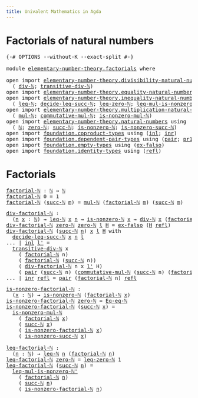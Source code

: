 ```yaml
---
title: Univalent Mathematics in Agda
---
```


# Factorials of natural numbers

<pre class="Agda"><a id="88" class="Symbol">{-#</a> <a id="92" class="Keyword">OPTIONS</a> <a id="100" class="Pragma">--without-K</a> <a id="112" class="Pragma">--exact-split</a> <a id="126" class="Symbol">#-}</a>

<a id="131" class="Keyword">module</a> <a id="138" href="elementary-number-theory.factorials.html" class="Module">elementary-number-theory.factorials</a> <a id="174" class="Keyword">where</a>

<a id="181" class="Keyword">open</a> <a id="186" class="Keyword">import</a> <a id="193" href="elementary-number-theory.divisibility-natural-numbers.html" class="Module">elementary-number-theory.divisibility-natural-numbers</a> <a id="247" class="Keyword">using</a>
  <a id="255" class="Symbol">(</a> <a id="257" href="elementary-number-theory.divisibility-natural-numbers.html#1640" class="Function">div-ℕ</a><a id="262" class="Symbol">;</a> <a id="264" href="elementary-number-theory.divisibility-natural-numbers.html#5637" class="Function">transitive-div-ℕ</a><a id="280" class="Symbol">)</a>
<a id="282" class="Keyword">open</a> <a id="287" class="Keyword">import</a> <a id="294" href="elementary-number-theory.equality-natural-numbers.html" class="Module">elementary-number-theory.equality-natural-numbers</a> <a id="344" class="Keyword">using</a> <a id="350" class="Symbol">(</a><a id="351" href="elementary-number-theory.equality-natural-numbers.html#2029" class="Function">Eq-eq-ℕ</a><a id="358" class="Symbol">)</a>
<a id="360" class="Keyword">open</a> <a id="365" class="Keyword">import</a> <a id="372" href="elementary-number-theory.inequality-natural-numbers.html" class="Module">elementary-number-theory.inequality-natural-numbers</a> <a id="424" class="Keyword">using</a>
  <a id="432" class="Symbol">(</a> <a id="434" href="elementary-number-theory.inequality-natural-numbers.html#1431" class="Function">leq-ℕ</a><a id="439" class="Symbol">;</a> <a id="441" href="elementary-number-theory.inequality-natural-numbers.html#2746" class="Function">decide-leq-succ-ℕ</a><a id="458" class="Symbol">;</a> <a id="460" href="elementary-number-theory.inequality-natural-numbers.html#1771" class="Function">leq-zero-ℕ</a><a id="470" class="Symbol">;</a> <a id="472" href="elementary-number-theory.inequality-natural-numbers.html#5920" class="Function">leq-mul-is-nonzero-ℕ&#39;</a><a id="493" class="Symbol">)</a>
<a id="495" class="Keyword">open</a> <a id="500" class="Keyword">import</a> <a id="507" href="elementary-number-theory.multiplication-natural-numbers.html" class="Module">elementary-number-theory.multiplication-natural-numbers</a> <a id="563" class="Keyword">using</a>
  <a id="571" class="Symbol">(</a> <a id="573" href="elementary-number-theory.multiplication-natural-numbers.html#1176" class="Function">mul-ℕ</a><a id="578" class="Symbol">;</a> <a id="580" href="elementary-number-theory.multiplication-natural-numbers.html#3015" class="Function">commutative-mul-ℕ</a><a id="597" class="Symbol">;</a> <a id="599" href="elementary-number-theory.multiplication-natural-numbers.html#6461" class="Function">is-nonzero-mul-ℕ</a><a id="615" class="Symbol">)</a>
<a id="617" class="Keyword">open</a> <a id="622" class="Keyword">import</a> <a id="629" href="elementary-number-theory.natural-numbers.html" class="Module">elementary-number-theory.natural-numbers</a> <a id="670" class="Keyword">using</a>
  <a id="678" class="Symbol">(</a> <a id="680" href="elementary-number-theory.natural-numbers.html#1444" class="Datatype">ℕ</a><a id="681" class="Symbol">;</a> <a id="683" href="elementary-number-theory.natural-numbers.html#1465" class="InductiveConstructor">zero-ℕ</a><a id="689" class="Symbol">;</a> <a id="691" href="elementary-number-theory.natural-numbers.html#1478" class="InductiveConstructor">succ-ℕ</a><a id="697" class="Symbol">;</a> <a id="699" href="elementary-number-theory.natural-numbers.html#1926" class="Function">is-nonzero-ℕ</a><a id="711" class="Symbol">;</a> <a id="713" href="elementary-number-theory.natural-numbers.html#3025" class="Function">is-nonzero-succ-ℕ</a><a id="730" class="Symbol">)</a>
<a id="732" class="Keyword">open</a> <a id="737" class="Keyword">import</a> <a id="744" href="foundation.coproduct-types.html" class="Module">foundation.coproduct-types</a> <a id="771" class="Keyword">using</a> <a id="777" class="Symbol">(</a><a id="778" href="foundation.coproduct-types.html#1239" class="InductiveConstructor">inl</a><a id="781" class="Symbol">;</a> <a id="783" href="foundation.coproduct-types.html#1262" class="InductiveConstructor">inr</a><a id="786" class="Symbol">)</a>
<a id="788" class="Keyword">open</a> <a id="793" class="Keyword">import</a> <a id="800" href="foundation.dependent-pair-types.html" class="Module">foundation.dependent-pair-types</a> <a id="832" class="Keyword">using</a> <a id="838" class="Symbol">(</a><a id="839" href="foundation-core.dependent-pair-types.html#575" class="InductiveConstructor">pair</a><a id="843" class="Symbol">;</a> <a id="845" href="foundation-core.dependent-pair-types.html#592" class="Field">pr1</a><a id="848" class="Symbol">;</a> <a id="850" href="foundation-core.dependent-pair-types.html#604" class="Field">pr2</a><a id="853" class="Symbol">)</a>
<a id="855" class="Keyword">open</a> <a id="860" class="Keyword">import</a> <a id="867" href="foundation.empty-types.html" class="Module">foundation.empty-types</a> <a id="890" class="Keyword">using</a> <a id="896" class="Symbol">(</a><a id="897" href="foundation-core.empty-types.html#1147" class="Function">ex-falso</a><a id="905" class="Symbol">)</a>
<a id="907" class="Keyword">open</a> <a id="912" class="Keyword">import</a> <a id="919" href="foundation.identity-types.html" class="Module">foundation.identity-types</a> <a id="945" class="Keyword">using</a> <a id="951" class="Symbol">(</a><a id="952" href="foundation-core.identity-types.html#694" class="InductiveConstructor">refl</a><a id="956" class="Symbol">)</a>
</pre>
# Factorials

<pre class="Agda"><a id="factorial-ℕ"></a><a id="985" href="elementary-number-theory.factorials.html#985" class="Function">factorial-ℕ</a> <a id="997" class="Symbol">:</a> <a id="999" href="elementary-number-theory.natural-numbers.html#1444" class="Datatype">ℕ</a> <a id="1001" class="Symbol">→</a> <a id="1003" href="elementary-number-theory.natural-numbers.html#1444" class="Datatype">ℕ</a>
<a id="1005" href="elementary-number-theory.factorials.html#985" class="Function">factorial-ℕ</a> <a id="1017" class="Number">0</a> <a id="1019" class="Symbol">=</a> <a id="1021" class="Number">1</a>
<a id="1023" href="elementary-number-theory.factorials.html#985" class="Function">factorial-ℕ</a> <a id="1035" class="Symbol">(</a><a id="1036" href="elementary-number-theory.natural-numbers.html#1478" class="InductiveConstructor">succ-ℕ</a> <a id="1043" href="elementary-number-theory.factorials.html#1043" class="Bound">m</a><a id="1044" class="Symbol">)</a> <a id="1046" class="Symbol">=</a> <a id="1048" href="elementary-number-theory.multiplication-natural-numbers.html#1176" class="Function">mul-ℕ</a> <a id="1054" class="Symbol">(</a><a id="1055" href="elementary-number-theory.factorials.html#985" class="Function">factorial-ℕ</a> <a id="1067" href="elementary-number-theory.factorials.html#1043" class="Bound">m</a><a id="1068" class="Symbol">)</a> <a id="1070" class="Symbol">(</a><a id="1071" href="elementary-number-theory.natural-numbers.html#1478" class="InductiveConstructor">succ-ℕ</a> <a id="1078" href="elementary-number-theory.factorials.html#1043" class="Bound">m</a><a id="1079" class="Symbol">)</a>
</pre>
<pre class="Agda"><a id="div-factorial-ℕ"></a><a id="1094" href="elementary-number-theory.factorials.html#1094" class="Function">div-factorial-ℕ</a> <a id="1110" class="Symbol">:</a>
  <a id="1114" class="Symbol">(</a><a id="1115" href="elementary-number-theory.factorials.html#1115" class="Bound">n</a> <a id="1117" href="elementary-number-theory.factorials.html#1117" class="Bound">x</a> <a id="1119" class="Symbol">:</a> <a id="1121" href="elementary-number-theory.natural-numbers.html#1444" class="Datatype">ℕ</a><a id="1122" class="Symbol">)</a> <a id="1124" class="Symbol">→</a> <a id="1126" href="elementary-number-theory.inequality-natural-numbers.html#1431" class="Function">leq-ℕ</a> <a id="1132" href="elementary-number-theory.factorials.html#1117" class="Bound">x</a> <a id="1134" href="elementary-number-theory.factorials.html#1115" class="Bound">n</a> <a id="1136" class="Symbol">→</a> <a id="1138" href="elementary-number-theory.natural-numbers.html#1926" class="Function">is-nonzero-ℕ</a> <a id="1151" href="elementary-number-theory.factorials.html#1117" class="Bound">x</a> <a id="1153" class="Symbol">→</a> <a id="1155" href="elementary-number-theory.divisibility-natural-numbers.html#1640" class="Function">div-ℕ</a> <a id="1161" href="elementary-number-theory.factorials.html#1117" class="Bound">x</a> <a id="1163" class="Symbol">(</a><a id="1164" href="elementary-number-theory.factorials.html#985" class="Function">factorial-ℕ</a> <a id="1176" href="elementary-number-theory.factorials.html#1115" class="Bound">n</a><a id="1177" class="Symbol">)</a>
<a id="1179" href="elementary-number-theory.factorials.html#1094" class="Function">div-factorial-ℕ</a> <a id="1195" href="elementary-number-theory.natural-numbers.html#1465" class="InductiveConstructor">zero-ℕ</a> <a id="1202" href="elementary-number-theory.natural-numbers.html#1465" class="InductiveConstructor">zero-ℕ</a> <a id="1209" href="elementary-number-theory.factorials.html#1209" class="Bound">l</a> <a id="1211" href="elementary-number-theory.factorials.html#1211" class="Bound">H</a> <a id="1213" class="Symbol">=</a> <a id="1215" href="foundation-core.empty-types.html#1147" class="Function">ex-falso</a> <a id="1224" class="Symbol">(</a><a id="1225" href="elementary-number-theory.factorials.html#1211" class="Bound">H</a> <a id="1227" href="foundation-core.identity-types.html#694" class="InductiveConstructor">refl</a><a id="1231" class="Symbol">)</a>
<a id="1233" href="elementary-number-theory.factorials.html#1094" class="Function">div-factorial-ℕ</a> <a id="1249" class="Symbol">(</a><a id="1250" href="elementary-number-theory.natural-numbers.html#1478" class="InductiveConstructor">succ-ℕ</a> <a id="1257" href="elementary-number-theory.factorials.html#1257" class="Bound">n</a><a id="1258" class="Symbol">)</a> <a id="1260" href="elementary-number-theory.factorials.html#1260" class="Bound">x</a> <a id="1262" href="elementary-number-theory.factorials.html#1262" class="Bound">l</a> <a id="1264" href="elementary-number-theory.factorials.html#1264" class="Bound">H</a> <a id="1266" class="Keyword">with</a>
  <a id="1273" href="elementary-number-theory.inequality-natural-numbers.html#2746" class="Function">decide-leq-succ-ℕ</a> <a id="1291" href="elementary-number-theory.factorials.html#1260" class="Bound">x</a> <a id="1293" href="elementary-number-theory.factorials.html#1257" class="Bound">n</a> <a id="1295" href="elementary-number-theory.factorials.html#1262" class="Bound">l</a>
<a id="1297" class="Symbol">...</a> <a id="1301" class="Symbol">|</a> <a id="1303" href="foundation.coproduct-types.html#1239" class="InductiveConstructor">inl</a> <a id="1307" href="elementary-number-theory.factorials.html#1307" class="Bound">l&#39;</a> <a id="1310" class="Symbol">=</a>
  <a id="1314" href="elementary-number-theory.divisibility-natural-numbers.html#5637" class="Function">transitive-div-ℕ</a> <a id="1331" class="Bound">x</a>
    <a id="1337" class="Symbol">(</a> <a id="1339" href="elementary-number-theory.factorials.html#985" class="Function">factorial-ℕ</a> <a id="1351" class="Bound">n</a><a id="1352" class="Symbol">)</a>
    <a id="1358" class="Symbol">(</a> <a id="1360" href="elementary-number-theory.factorials.html#985" class="Function">factorial-ℕ</a> <a id="1372" class="Symbol">(</a><a id="1373" href="elementary-number-theory.natural-numbers.html#1478" class="InductiveConstructor">succ-ℕ</a> <a id="1380" class="Bound">n</a><a id="1381" class="Symbol">))</a>
    <a id="1388" class="Symbol">(</a> <a id="1390" href="elementary-number-theory.factorials.html#1094" class="Function">div-factorial-ℕ</a> <a id="1406" class="Bound">n</a> <a id="1408" class="Bound">x</a> <a id="1410" href="elementary-number-theory.factorials.html#1307" class="Bound">l&#39;</a> <a id="1413" class="Bound">H</a><a id="1414" class="Symbol">)</a>
    <a id="1420" class="Symbol">(</a> <a id="1422" href="foundation-core.dependent-pair-types.html#575" class="InductiveConstructor">pair</a> <a id="1427" class="Symbol">(</a><a id="1428" href="elementary-number-theory.natural-numbers.html#1478" class="InductiveConstructor">succ-ℕ</a> <a id="1435" class="Bound">n</a><a id="1436" class="Symbol">)</a> <a id="1438" class="Symbol">(</a><a id="1439" href="elementary-number-theory.multiplication-natural-numbers.html#3015" class="Function">commutative-mul-ℕ</a> <a id="1457" class="Symbol">(</a><a id="1458" href="elementary-number-theory.natural-numbers.html#1478" class="InductiveConstructor">succ-ℕ</a> <a id="1465" class="Bound">n</a><a id="1466" class="Symbol">)</a> <a id="1468" class="Symbol">(</a><a id="1469" href="elementary-number-theory.factorials.html#985" class="Function">factorial-ℕ</a> <a id="1481" class="Bound">n</a><a id="1482" class="Symbol">)))</a>
<a id="1486" class="Symbol">...</a> <a id="1490" class="Symbol">|</a> <a id="1492" href="foundation.coproduct-types.html#1262" class="InductiveConstructor">inr</a> <a id="1496" href="foundation-core.identity-types.html#694" class="InductiveConstructor">refl</a> <a id="1501" class="Symbol">=</a> <a id="1503" href="foundation-core.dependent-pair-types.html#575" class="InductiveConstructor">pair</a> <a id="1508" class="Symbol">(</a><a id="1509" href="elementary-number-theory.factorials.html#985" class="Function">factorial-ℕ</a> <a id="1521" class="Bound">n</a><a id="1522" class="Symbol">)</a> <a id="1524" href="foundation-core.identity-types.html#694" class="InductiveConstructor">refl</a>
</pre>
<pre class="Agda"><a id="is-nonzero-factorial-ℕ"></a><a id="1542" href="elementary-number-theory.factorials.html#1542" class="Function">is-nonzero-factorial-ℕ</a> <a id="1565" class="Symbol">:</a>
  <a id="1569" class="Symbol">(</a><a id="1570" href="elementary-number-theory.factorials.html#1570" class="Bound">x</a> <a id="1572" class="Symbol">:</a> <a id="1574" href="elementary-number-theory.natural-numbers.html#1444" class="Datatype">ℕ</a><a id="1575" class="Symbol">)</a> <a id="1577" class="Symbol">→</a> <a id="1579" href="elementary-number-theory.natural-numbers.html#1926" class="Function">is-nonzero-ℕ</a> <a id="1592" class="Symbol">(</a><a id="1593" href="elementary-number-theory.factorials.html#985" class="Function">factorial-ℕ</a> <a id="1605" href="elementary-number-theory.factorials.html#1570" class="Bound">x</a><a id="1606" class="Symbol">)</a>
<a id="1608" href="elementary-number-theory.factorials.html#1542" class="Function">is-nonzero-factorial-ℕ</a> <a id="1631" href="elementary-number-theory.natural-numbers.html#1465" class="InductiveConstructor">zero-ℕ</a> <a id="1638" class="Symbol">=</a> <a id="1640" href="elementary-number-theory.equality-natural-numbers.html#2029" class="Function">Eq-eq-ℕ</a>
<a id="1648" href="elementary-number-theory.factorials.html#1542" class="Function">is-nonzero-factorial-ℕ</a> <a id="1671" class="Symbol">(</a><a id="1672" href="elementary-number-theory.natural-numbers.html#1478" class="InductiveConstructor">succ-ℕ</a> <a id="1679" href="elementary-number-theory.factorials.html#1679" class="Bound">x</a><a id="1680" class="Symbol">)</a> <a id="1682" class="Symbol">=</a>
  <a id="1686" href="elementary-number-theory.multiplication-natural-numbers.html#6461" class="Function">is-nonzero-mul-ℕ</a>
    <a id="1707" class="Symbol">(</a> <a id="1709" href="elementary-number-theory.factorials.html#985" class="Function">factorial-ℕ</a> <a id="1721" href="elementary-number-theory.factorials.html#1679" class="Bound">x</a><a id="1722" class="Symbol">)</a>
    <a id="1728" class="Symbol">(</a> <a id="1730" href="elementary-number-theory.natural-numbers.html#1478" class="InductiveConstructor">succ-ℕ</a> <a id="1737" href="elementary-number-theory.factorials.html#1679" class="Bound">x</a><a id="1738" class="Symbol">)</a>
    <a id="1744" class="Symbol">(</a> <a id="1746" href="elementary-number-theory.factorials.html#1542" class="Function">is-nonzero-factorial-ℕ</a> <a id="1769" href="elementary-number-theory.factorials.html#1679" class="Bound">x</a><a id="1770" class="Symbol">)</a>
    <a id="1776" class="Symbol">(</a> <a id="1778" href="elementary-number-theory.natural-numbers.html#3025" class="Function">is-nonzero-succ-ℕ</a> <a id="1796" href="elementary-number-theory.factorials.html#1679" class="Bound">x</a><a id="1797" class="Symbol">)</a>

<a id="leq-factorial-ℕ"></a><a id="1800" href="elementary-number-theory.factorials.html#1800" class="Function">leq-factorial-ℕ</a> <a id="1816" class="Symbol">:</a>
  <a id="1820" class="Symbol">(</a><a id="1821" href="elementary-number-theory.factorials.html#1821" class="Bound">n</a> <a id="1823" class="Symbol">:</a> <a id="1825" href="elementary-number-theory.natural-numbers.html#1444" class="Datatype">ℕ</a><a id="1826" class="Symbol">)</a> <a id="1828" class="Symbol">→</a> <a id="1830" href="elementary-number-theory.inequality-natural-numbers.html#1431" class="Function">leq-ℕ</a> <a id="1836" href="elementary-number-theory.factorials.html#1821" class="Bound">n</a> <a id="1838" class="Symbol">(</a><a id="1839" href="elementary-number-theory.factorials.html#985" class="Function">factorial-ℕ</a> <a id="1851" href="elementary-number-theory.factorials.html#1821" class="Bound">n</a><a id="1852" class="Symbol">)</a>
<a id="1854" href="elementary-number-theory.factorials.html#1800" class="Function">leq-factorial-ℕ</a> <a id="1870" href="elementary-number-theory.natural-numbers.html#1465" class="InductiveConstructor">zero-ℕ</a> <a id="1877" class="Symbol">=</a> <a id="1879" href="elementary-number-theory.inequality-natural-numbers.html#1771" class="Function">leq-zero-ℕ</a> <a id="1890" class="Number">1</a>
<a id="1892" href="elementary-number-theory.factorials.html#1800" class="Function">leq-factorial-ℕ</a> <a id="1908" class="Symbol">(</a><a id="1909" href="elementary-number-theory.natural-numbers.html#1478" class="InductiveConstructor">succ-ℕ</a> <a id="1916" href="elementary-number-theory.factorials.html#1916" class="Bound">n</a><a id="1917" class="Symbol">)</a> <a id="1919" class="Symbol">=</a>
  <a id="1923" href="elementary-number-theory.inequality-natural-numbers.html#5920" class="Function">leq-mul-is-nonzero-ℕ&#39;</a>
    <a id="1949" class="Symbol">(</a> <a id="1951" href="elementary-number-theory.factorials.html#985" class="Function">factorial-ℕ</a> <a id="1963" href="elementary-number-theory.factorials.html#1916" class="Bound">n</a><a id="1964" class="Symbol">)</a>
    <a id="1970" class="Symbol">(</a> <a id="1972" href="elementary-number-theory.natural-numbers.html#1478" class="InductiveConstructor">succ-ℕ</a> <a id="1979" href="elementary-number-theory.factorials.html#1916" class="Bound">n</a><a id="1980" class="Symbol">)</a>
    <a id="1986" class="Symbol">(</a> <a id="1988" href="elementary-number-theory.factorials.html#1542" class="Function">is-nonzero-factorial-ℕ</a> <a id="2011" href="elementary-number-theory.factorials.html#1916" class="Bound">n</a><a id="2012" class="Symbol">)</a>
</pre>